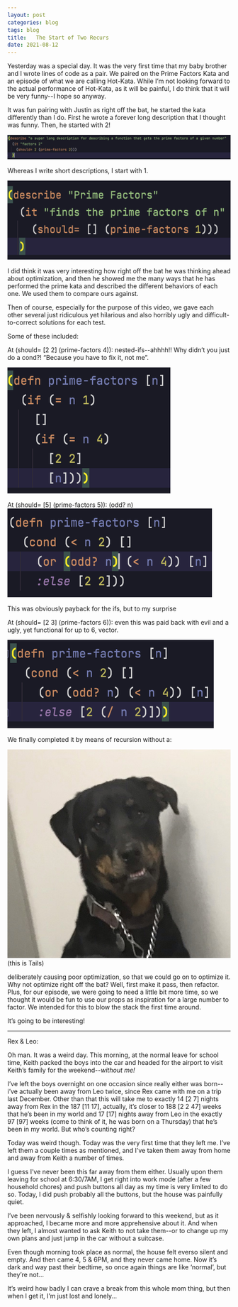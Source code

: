 ```yaml
---
layout: post  
categories: blog  
tags: blog  
title:   The Start of Two Recurs
date: 2021-08-12
---
```


Yesterday was a special day.  It was the very first time that my baby brother and I wrote lines of code as a pair.  We paired on the Prime Factors Kata and an episode of what we are calling Hot-Kata.  While I’m not looking forward to the actual performance of Hot-Kata, as it will be painful, I do think that it will be very funny--I hope so anyway.

It was fun pairing with Justin as right off the bat, he started the kata differently than I do.  First he wrote a forever long description that I thought was funny.  Then, he started with 2!

![Justin starts with 2!](https://raw.githubusercontent.com/maniginam/maniginam.github.io/master/_posts/blog/2021-08-12/img/01.png)

Whereas I write short descriptions, I start with 1.

![Gina starts with 1](https://raw.githubusercontent.com/maniginam/maniginam.github.io/master/_posts/blog/2021-08-12/img/02.png)

I did think it was very interesting how right off the bat he was thinking ahead about optimization, and then he showed me the many ways that he has performed the prime kata and described the different behaviors of each one.  We used them to compare ours against.

Then of course, especially for the purpose of this video, we gave each other several just ridiculous yet hilarious and also horribly ugly and difficult-to-correct solutions for each test.

Some of these included:

At (should= [2 2] (prime-factors 4)): nested-ifs--ahhhh!!  Why didn’t you just do a cond?!  “Because you have to fix it, not me”.

![nested-ifs](https://raw.githubusercontent.com/maniginam/maniginam.github.io/master/_posts/blog/2021-08-12/img/03.png)

At (should= [5] (prime-factors 5)): (odd? n)
  ![(odd? n)](https://raw.githubusercontent.com/maniginam/maniginam.github.io/master/_posts/blog/2021-08-12/img/04.png)


This was obviously payback for the ifs, but to my surprise

At (should= [2 3] (prime-factors 6)):  even this was paid back with evil and a ugly, yet functional for up to 6, vector.

![[n (/ n 2)]](https://raw.githubusercontent.com/maniginam/maniginam.github.io/master/_posts/blog/2021-08-12/img/05.png)

We finally completed it by means of recursion without a:

![Tails!](https://raw.githubusercontent.com/maniginam/maniginam.github.io/master/_posts/blog/2021-08-12/img/06.jpeg#thumbnail)
(this is Tails)

deliberately causing poor optimization, so that we could go on to optimize it.  Why not optimize right off the bat?  Well, first make it pass, then refactor.  Plus, for our episode, we were going to need a little bit more time, so we thought it would be fun to use our props as inspiration for a large number to factor.  We intended for this to blow the stack the first time around.

It’s going to be interesting!


---

Rex & Leo:

Oh man.  It was a weird day.  This morning, at the normal leave for school time, Keith packed the boys into the car and headed for the airport to visit Keith’s family for the weekend--*without me!*

I’ve left the boys overnight on one occasion since really either was born--i’ve actually been away from Leo twice, since Rex came with me on a trip last December.  Other than that this will take me to exactly 14 [2 7] nights away from Rex in the 187 [11 17], actually, it’s closer to 188 [2 2 47] weeks that he’s been in my world and 17 [17] nights away from Leo in the exactly 97 [97] weeks (come to think of it, he was born on a Thursday) that he’s been in my world.  But who’s counting right?

Today was weird though.  Today was the very first time that they left me.  I’ve left them a couple times as mentioned, and I’ve taken them away from home and away from Keith a number of times.

I guess I’ve never been this far away from them either.  Usually upon them leaving for school at 6:30/7AM, I get right into work mode (after a few household chores) and push buttons all day as my time is very limited to do so.  Today, I did push probably all the buttons, but the house was painfully quiet.

I’ve been nervously & selfishly looking forward to this weekend, but as it approached, I became more and more apprehensive about it.  And when they left, I almost wanted to ask Keith to not take them--or to change up my own plans and just jump in the car without a suitcase.

Even though morning took place as normal, the house felt everso silent and empty.  And then came 4, 5 & 6PM, and they never came home.  Now it’s dark and way past their bedtime, so once again things are like ‘normal’, but they’re not…

It’s weird how badly I can crave a break from this whole mom thing, but then when I get it, I’m just lost and lonely...

